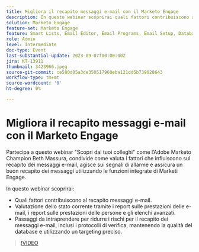 ```yaml
---
title: Migliora il recapito messaggi e-mail con il Marketo Engage
description: In questo webinar scoprirai quali fattori contribuiscono al recapito dei messaggi e-mail.  Valutazione dello stato corrente tramite i report sulle prestazioni delle e-mail, i report sulle prestazioni delle persone e gli elenchi avanzati.  Passaggi da intraprendere per ridurre i rischi per il recapito dei messaggi e-mail, inclusi i protocolli di verifica, mantenendo la qualità del database e utilizzando un targeting preciso.
solution: Marketo Engage
feature-set: Marketo Engage
feature: Smart Lists, Email Editor, Email Programs, Email Setup, Database, Target Account Management, Deliverability, Performance Insights
role: Admin
level: Intermediate
doc-type: Event
last-substantial-update: 2023-09-07T00:00:00Z
jira: KT-13911
thumbnail: 3423966.jpeg
source-git-commit: ce580d05a3de350517960eba121dd5b739028643
workflow-type: tm+mt
source-wordcount: '0'
ht-degree: 0%

---
```



# Migliora il recapito messaggi e-mail con il Marketo Engage

Partecipa a questo webinar &quot;Scopri dai tuoi colleghi&quot; come l’Adobe Marketo Champion Beth Massura, condivide come valuta i fattori che influiscono sul recapito dei messaggi e-mail, agisce sui segnali di allarme e assicura un buon recapito dei messaggi utilizzando le funzioni integrate di Marketi Engage.

In questo webinar scoprirai:

* Quali fattori contribuiscono al recapito messaggi e-mail.
* Valutazione dello stato corrente tramite i report sulle prestazioni delle e-mail, i report sulle prestazioni delle persone e gli elenchi avanzati.
* Passaggi da intraprendere per ridurre i rischi per il recapito dei messaggi e-mail, inclusi i protocolli di verifica, mantenendo la qualità del database e utilizzando un targeting preciso.

>[!VIDEO](https://video.tv.adobe.com/v/3423966/?learn=on)
